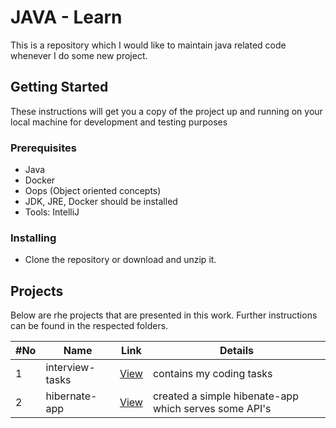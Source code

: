 # JAVA - Learn

This is a repository which I would like to maintain java related code whenever I do some new project.

## Getting Started

These instructions will get you a copy of the project up and running on your local machine for development and testing purposes


### Prerequisites

* Java
* Docker
* Oops (Object oriented concepts)
* JDK, JRE, Docker should be installed
* Tools: IntelliJ

### Installing

* Clone the repository or download and unzip it.

## Projects

Below are rhe projects that are presented in this work. Further instructions can be found in the respected folders.

| #No | Name                                           | Link   | Details                                                               |
| --- | ---------------------------------------------- | ------------------------------------------------------------------------------------ | --------- |
| 1   | interview-tasks                 | [View](https://github.com/mannam95/java_learning/tree/master/interview-tasks)  | contains my coding tasks |
| 2   | hibernate-app                   | [View](https://github.com/mannam95/java_learning/tree/master/hibernate-app)  | created a simple hibenate-app which serves some API's |
